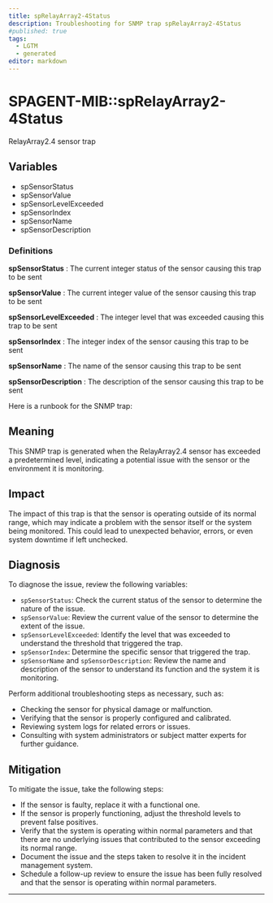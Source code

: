 ```yaml
---
title: spRelayArray2-4Status
description: Troubleshooting for SNMP trap spRelayArray2-4Status
#published: true
tags:
  - LGTM
  - generated
editor: markdown
---
```


# SPAGENT-MIB::spRelayArray2-4Status 

RelayArray2.4 sensor trap 


## Variables


  - spSensorStatus
  - spSensorValue
  - spSensorLevelExceeded
  - spSensorIndex
  - spSensorName
  - spSensorDescription 

### Definitions 


**spSensorStatus** 
: The current integer status of the sensor causing this trap to be sent 

**spSensorValue** 
: The current integer value of the sensor causing this trap to be sent 

**spSensorLevelExceeded** 
: The integer level that was exceeded causing this trap to be sent 

**spSensorIndex** 
: The integer index of the sensor causing this trap to be sent 

**spSensorName** 
: The name of the sensor causing this trap to be sent 

**spSensorDescription** 
: The description of the sensor causing this trap to be sent 


Here is a runbook for the SNMP trap:

## Meaning
This SNMP trap is generated when the RelayArray2.4 sensor has exceeded a predetermined level, indicating a potential issue with the sensor or the environment it is monitoring.

## Impact
The impact of this trap is that the sensor is operating outside of its normal range, which may indicate a problem with the sensor itself or the system being monitored. This could lead to unexpected behavior, errors, or even system downtime if left unchecked.

## Diagnosis
To diagnose the issue, review the following variables:

* `spSensorStatus`: Check the current status of the sensor to determine the nature of the issue.
* `spSensorValue`: Review the current value of the sensor to determine the extent of the issue.
* `spSensorLevelExceeded`: Identify the level that was exceeded to understand the threshold that triggered the trap.
* `spSensorIndex`: Determine the specific sensor that triggered the trap.
* `spSensorName` and `spSensorDescription`: Review the name and description of the sensor to understand its function and the system it is monitoring.

Perform additional troubleshooting steps as necessary, such as:

* Checking the sensor for physical damage or malfunction.
* Verifying that the sensor is properly configured and calibrated.
* Reviewing system logs for related errors or issues.
* Consulting with system administrators or subject matter experts for further guidance.

## Mitigation
To mitigate the issue, take the following steps:

* If the sensor is faulty, replace it with a functional one.
* If the sensor is properly functioning, adjust the threshold levels to prevent false positives.
* Verify that the system is operating within normal parameters and that there are no underlying issues that contributed to the sensor exceeding its normal range.
* Document the issue and the steps taken to resolve it in the incident management system.
* Schedule a follow-up review to ensure the issue has been fully resolved and that the sensor is operating within normal parameters.
---




